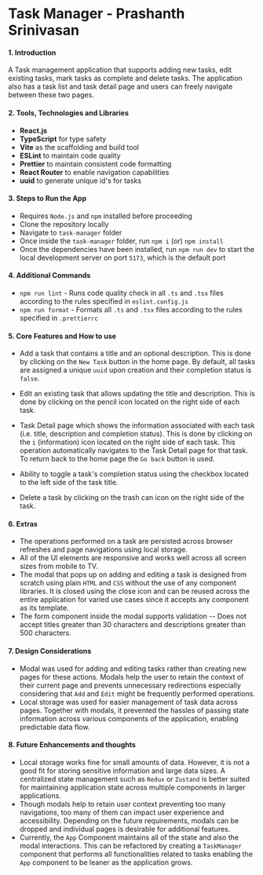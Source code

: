 # Task Manager - Prashanth Srinivasan

#### 1. Introduction

A Task management application that supports adding new tasks, edit existing tasks, mark tasks as complete and delete tasks. The application also has a task list and task detail page and users can freely navigate between these two pages.

#### 2. Tools, Technologies and Libraries

- **React.js**
- **TypeScript** for type safety
- **Vite** as the scaffolding and build tool
- **ESLint** to maintain code quality
- **Prettier** to maintain consistent code formatting
- **React Router** to enable navigation capabilities
- **uuid** to generate unique id's for tasks

#### 3. Steps to Run the App

- Requires `Node.js` and `npm` installed before proceeding
- Clone the repository locally
- Navigate to `task-manager` folder
- Once inside the `task-manager` folder, run `npm i` (or) `npm install`
- Once the dependencies have been installed, run `npm run dev` to start the local development server on port `5173`, which is the default port

#### 4. Additional Commands

- `npm run lint` - Runs code quality check in all `.ts` and `.tsx` files according to the rules specified in `eslint.config.js`
- `npm run format` - Formats all `.ts` and `.tsx` files according to the rules specified in `.prettierrc`

#### 5. Core Features and How to use

- Add a task that contains a title and an optional description. This is done by clicking on the `New Task` button in the home page. By default, all tasks are assigned a unique `uuid` upon creation and their completion status is `false`.

- Edit an existing task that allows updating the title and description. This is done by clicking on the pencil icon located on the right side of each task.

- Task Detail page which shows the information associated with each task (i.e. title, description and completion status). This is done by clicking on the `i` (information) icon located on the right side of each task. This operation automatically navigates to the Task Detail page for that task. To return back to the home page the `Go back` button is used.

- Ability to toggle a task's completion status using the checkbox located to the left side of the task title.
  
- Delete a task by clicking on the trash can icon on the right side of the task.

#### 6. Extras
- The operations performed on a task are persisted across browser refreshes and page navigations using local storage.
- All of the UI elements are responsive and works well across all screen sizes from mobile to TV.
- The modal that pops up on adding and editing a task is designed from scratch using plain `HTML` and `CSS` without the use of any component libraries. It is closed using the close icon and can be reused across the entire application for varied use cases since it accepts any component as its template.
- The form component inside the modal supports validation -- Does not accept titles greater than 30 characters and descriptions greater than 500 characters.

#### 7. Design Considerations
- Modal was used for adding and editing tasks rather than creating new pages for these actions. Modals help the user to retain the context of their current page and prevents unnecessary redirections especially considering that `Add` and `Edit` might be frequently performed operations.
- Local storage was used for easier management of task data across pages. Together with modals, it prevented the hassles of passing state information across various components of the application, enabling predictable data flow.

#### 8. Future Enhancements and thoughts
- Local storage works fine for small amounts of data. However, it is not a good fit for storing sensitive information and large data sizes. A centralized state management such as `Redux` or `Zustand` is better suited for maintaining application state across multiple components in larger applications.
- Though modals help to retain user context preventing too many navigations, too many of them can impact user experience and accessibility. Depending on the future requirements, modals can be dropped and individual pages is desirable for additional features.
- Currently, the `App` Component maintains all of the state and also the modal interactions. This can be refactored by creating a `TaskManager` component that performs all functionalities related to tasks enabling the `App` component to be leaner as the application grows.